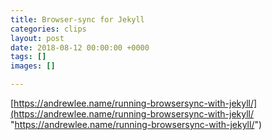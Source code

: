 ```yaml
---
title: Browser-sync for Jekyll
categories: clips
layout: post
date: 2018-08-12 00:00:00 +0000
tags: []
images: []

---
```

[https://andrewlee.name/running-browsersync-with-jekyll/](https://andrewlee.name/running-browsersync-with-jekyll/ "https://andrewlee.name/running-browsersync-with-jekyll/")
